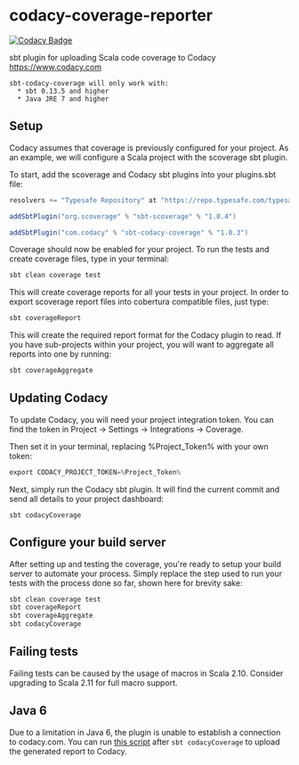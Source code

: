 # codacy-coverage-reporter
[![Codacy Badge](https://www.codacy.com/project/badge/1c524e61cd8640e79b80d406eda8754b)](https://www.codacy.com/app/Codacy/codacy-coverage-reporter)

sbt plugin for uploading Scala code coverage to Codacy https://www.codacy.com

```
sbt-codacy-coverage will only work with:
  * sbt 0.13.5 and higher
  * Java JRE 7 and higher
```

## Setup

Codacy assumes that coverage is previously configured for your project. As an example, we will configure a Scala project with the scoverage sbt plugin.

To start, add the scoverage and Codacy sbt plugins into your plugins.sbt file:

```sbt
resolvers += "Typesafe Repository" at "https://repo.typesafe.com/typesafe/releases/"

addSbtPlugin("org.scoverage" % "sbt-scoverage" % "1.0.4")

addSbtPlugin("com.codacy" % "sbt-codacy-coverage" % "1.0.3")
```

Coverage should now be enabled for your project. 
To run the tests and create coverage files, type in your terminal:

```sbt
sbt clean coverage test
```

This will create coverage reports for all your tests in your project. 
In order to export scoverage report files into cobertura compatible files, just type:

```sbt
sbt coverageReport
```

This will create the required report format for the Codacy plugin to read.
If you have sub-projects within your project, you will want to aggregate all reports into one by running:

```sbt
sbt coverageAggregate
```

## Updating Codacy

To update Codacy, you will need your project integration token. You can find the token in Project -> Settings -> Integrations -> Coverage.

Then set it in your terminal, replacing %Project_Token% with your own token:

```sbt
export CODACY_PROJECT_TOKEN=%Project_Token%
```

Next, simply run the Codacy sbt plugin. It will find the current commit and send all details to your project dashboard:

```
sbt codacyCoverage
```

## Configure your build server

After setting up and testing the coverage, you're ready to setup your build server to automate your process.
Simply replace the step used to run your tests with the process done so far, shown here for brevity sake:

```sbt
sbt clean coverage test
sbt coverageReport
sbt coverageAggregate
sbt codacyCoverage
```

## Failing tests

Failing tests can be caused by the usage of macros in Scala 2.10.
Consider upgrading to Scala 2.11 for full macro support.

## Java 6

Due to a limitation in Java 6, the plugin is unable to establish a connection to codacy.com.
You can run [this script](https://gist.github.com/mrfyda/51cdf48fa0722593db6a) after `sbt codacyCoverage` to upload the generated report to Codacy.
